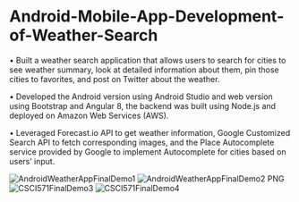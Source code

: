 # Android-Mobile-App-Development-of-Weather-Search

•	Built a weather search application that allows users to search for cities to see weather summary, look at detailed information about them, pin those cities to favorites, and post on Twitter about the weather.

•	Developed the Android version using Android Studio and web version using Bootstrap and Angular 8, the backend was built using Node.js and deployed on Amazon Web Services (AWS).

•	Leveraged Forecast.io API to get weather information, Google Customized Search API to fetch corresponding images, and the Place Autocomplete service provided by Google to implement Autocomplete for cities based on users’ input. 


![AndroidWeatherAppFinalDemo1](https://user-images.githubusercontent.com/45133724/113940216-f4fa9300-97b1-11eb-9e66-64114ebc5744.PNG)
![AndroidWeatherAppFinalDemo2 PNG](https://user-images.githubusercontent.com/45133724/113940232-f88e1a00-97b1-11eb-8ca4-a3940f55d003.PNG)
![CSCI571FinalDemo3](https://user-images.githubusercontent.com/45133724/113940237-fb890a80-97b1-11eb-9dfd-91868ecd257e.PNG)
![CSCI571FinalDemo4](https://user-images.githubusercontent.com/45133724/113940243-fdeb6480-97b1-11eb-8c65-6f817e49afcc.PNG)

